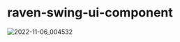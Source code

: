 # raven-swing-ui-component

![2022-11-06_004532](https://user-images.githubusercontent.com/58245926/200134880-8b638b78-105d-46c4-89a4-fc373db22d96.png)
